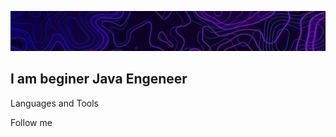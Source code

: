 [![Header](https://github.com/Bzbxddbx/Bzbxddbx/blob/main/assets/abstract_purple_background.jpg)]()

## I am beginer Java Engeneer

Languages and Tools

Follow me
